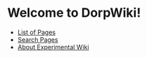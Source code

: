 # Welcome to DorpWiki!
- [List of Pages](?Special/Listing)
- [Search Pages](?Special/Search)
- [About Experimental Wiki](?Help/About)
